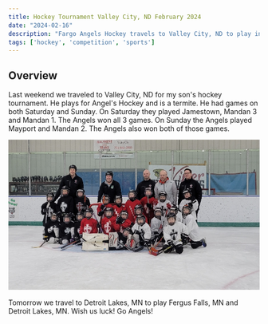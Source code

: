 ```yaml
---
title: Hockey Tournament Valley City, ND February 2024
date: "2024-02-16"
description: "Fargo Angels Hockey travels to Valley City, ND to play in a hockey tournament on Feb 10-11, 2024."
tags: ['hockey', 'competition', 'sports']
---
```


## Overview

Last weekend we traveled to Valley City, ND for my son's hockey tournament. He plays for Angel's Hockey and is a termite. He had games on both Saturday and Sunday. On Saturday they played Jamestown, Mandan 3 and Mandan 1. The Angels won all 3 games. On Sunday the Angels played Mayport and Mandan 2. The Angels also won both of those games.

![Fargo Angels in Valley City 2024 group picture](assets/fargo-angels-valley-city-nd-2024.jpg)

Tomorrow we travel to Detroit Lakes, MN to play Fergus Falls, MN and Detroit Lakes, MN. Wish us luck! Go Angels!